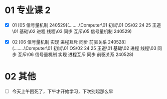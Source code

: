 # 01 专业课 2

- [x] 01 [05 信号量机制 240529](..\..\..\..\Computer\01 初试\01 OS\02 24 25 王道\01 基础\02 进程 线程\03 同步 互斥\05 信号量机制 240529) 
- [x] 02 [06 信号量机制 实现 进程互斥 同步 前驱关系 240528](..\..\..\..\Computer\01 初试\01 OS\02 24 25 王道\01 基础\02 进程 线程\03 同步 互斥\06 信号量机制 实现 进程互斥 同步 前驱关系 240528) 



# 02 其他

- [ ] 今天上午困死了，下午才开始学习，下次别起那么早

